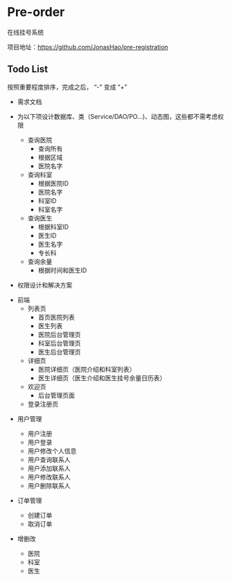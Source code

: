 # Pre-order
在线挂号系统

项目地址：https://github.com/JonasHao/pre-registration

## Todo List
按照重要程度排序，完成之后， “-” 变成 “+”

+ 需求文档

+ 为以下项设计数据库、类（Service/DAO/PO...)、动态图，这些都不需考虑权限
    + 查询医院
        + 查询所有
        + 根据区域
        + 医院名字
    + 查询科室
        + 根据医院ID
        - 医院名字
        + 科室ID
        + 科室名字
    + 查询医生
        + 根据科室ID
        + 医生ID
        + 医生名字
        - 专长科
    + 查询余量
        + 根据时间和医生ID

+ 权限设计和解决方案

- 前端
    + 列表页
        + 首页医院列表
        + 医生列表
        + 医院后台管理页
        + 科室后台管理页
        + 医生后台管理页
    + 详细页
        + 医院详细页（医院介绍和科室列表）
        + 医生详细页（医生介绍和医生挂号余量日历表）
    + 欢迎页
        - 后台管理页面
    + 登录注册页

+ 用户管理
    + 用户注册
    + 用户登录
    - 用户修改个人信息
    + 用户查询联系人
    + 用户添加联系人
    + 用户修改联系人
    + 用户删除联系人

+ 订单管理
    + 创建订单
    + 取消订单

+ 增删改
    + 医院
    + 科室
    + 医生

